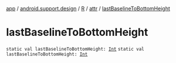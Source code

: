 [app](../../../index.md) / [android.support.design](../../index.md) / [R](../index.md) / [attr](index.md) / [lastBaselineToBottomHeight](./last-baseline-to-bottom-height.md)

# lastBaselineToBottomHeight

`static val lastBaselineToBottomHeight: `[`Int`](https://kotlinlang.org/api/latest/jvm/stdlib/kotlin/-int/index.html)
`static val lastBaselineToBottomHeight: `[`Int`](https://kotlinlang.org/api/latest/jvm/stdlib/kotlin/-int/index.html)